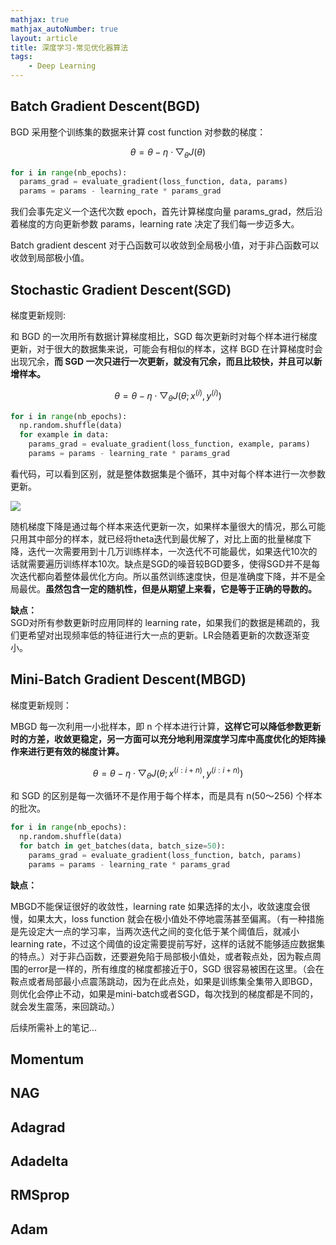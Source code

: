 ```yaml
---
mathjax: true
mathjax_autoNumber: true
layout: article
title: 深度学习-常见优化器算法
tags:
    - Deep Learning
---
```


## Batch Gradient Descent(BGD)

BGD 采用整个训练集的数据来计算 cost function 对参数的梯度：

$$  
θ = θ - \eta \cdot \bigtriangledown_{θ}J(θ)  
$$

```python
for i in range(nb_epochs):
  params_grad = evaluate_gradient(loss_function, data, params)
  params = params - learning_rate * params_grad
```

我们会事先定义一个迭代次数 epoch，首先计算梯度向量 params_grad，然后沿着梯度的方向更新参数 params，learning rate 决定了我们每一步迈多大。

Batch gradient descent 对于凸函数可以收敛到全局极小值，对于非凸函数可以收敛到局部极小值。

<!--more-->

## Stochastic Gradient Descent(SGD)

梯度更新规则:

和 BGD 的一次用所有数据计算梯度相比，SGD 每次更新时对每个样本进行梯度更新，对于很大的数据集来说，可能会有相似的样本，这样 BGD 在计算梯度时会出现冗余，**而 SGD 一次只进行一次更新，就没有冗余，而且比较快，并且可以新增样本。**

$$  
θ = θ - \eta \cdot \bigtriangledown_{θ}J(θ;x^{(i)},y^{(i)})  
$$

```python
for i in range(nb_epochs):
  np.random.shuffle(data)
  for example in data:
    params_grad = evaluate_gradient(loss_function, example, params)
    params = params - learning_rate * params_grad
```

看代码，可以看到区别，就是整体数据集是个循环，其中对每个样本进行一次参数更新。

![](https://images2018.cnblogs.com/blog/1192699/201803/1192699-20180310214248005-2068714250.png)

随机梯度下降是通过每个样本来迭代更新一次，如果样本量很大的情况，那么可能只用其中部分的样本，就已经将theta迭代到最优解了，对比上面的批量梯度下降，迭代一次需要用到十几万训练样本，一次迭代不可能最优，如果迭代10次的话就需要遍历训练样本10次。缺点是SGD的噪音较BGD要多，使得SGD并不是每次迭代都向着整体最优化方向。所以虽然训练速度快，但是准确度下降，并不是全局最优。**虽然包含一定的随机性，但是从期望上来看，它是等于正确的导数的。**

**缺点：**  
SGD对所有参数更新时应用同样的 learning rate，如果我们的数据是稀疏的，我们更希望对出现频率低的特征进行大一点的更新。LR会随着更新的次数逐渐变小。

## Mini-Batch Gradient Descent(MBGD)

梯度更新规则：

MBGD 每一次利用一小批样本，即 n 个样本进行计算，**这样它可以降低参数更新时的方差，收敛更稳定，另一方面可以充分地利用深度学习库中高度优化的矩阵操作来进行更有效的梯度计算。**

$$  
θ = θ - \eta \cdot \bigtriangledown_{θ}J(θ;x^{(i:i+n)},y^{(i:i+n)})  
$$

和 SGD 的区别是每一次循环不是作用于每个样本，而是具有 n(50～256) 个样本的批次。

```python
for i in range(nb_epochs):
  np.random.shuffle(data)
  for batch in get_batches(data, batch_size=50):
    params_grad = evaluate_gradient(loss_function, batch, params)
    params = params - learning_rate * params_grad
```

**缺点：**

MBGD不能保证很好的收敛性，learning rate 如果选择的太小，收敛速度会很慢，如果太大，loss function 就会在极小值处不停地震荡甚至偏离。（有一种措施是先设定大一点的学习率，当两次迭代之间的变化低于某个阈值后，就减小 learning rate，不过这个阈值的设定需要提前写好，这样的话就不能够适应数据集的特点。）对于非凸函数，还要避免陷于局部极小值处，或者鞍点处，因为鞍点周围的error是一样的，所有维度的梯度都接近于0，SGD 很容易被困在这里。（会在鞍点或者局部最小点震荡跳动，因为在此点处，如果是训练集全集带入即BGD，则优化会停止不动，如果是mini-batch或者SGD，每次找到的梯度都是不同的，就会发生震荡，来回跳动。）

后续所需补上的笔记...

## Momentum

## NAG

## Adagrad

## Adadelta

## RMSprop

## Adam